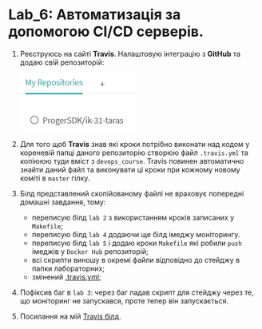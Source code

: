 # Lab_6: Автоматизація за допомогою CI/CD серверів.

1. Реєструюсь на сайті **Travis**. Налаштовую інтеграцію з **GitHub** та додаю свій репозиторій:
    
    ![travis repos](./images/lab_6_1.png)
    
2. Для того щоб **Travis** знав які кроки потрібно виконати над кодом у кореневій папці даного репозиторію створюю файл `.travis.yml` та копіююю туди вміст з `devops_course`. Travis повинен автоматично знайти даний файл та виконувати ці кроки при кожному новому коміті в `master` гілку.
3. Білд представлений скопійованому файлі не враховує попередні домашні завдання, тому:
    * переписую білд `lab 2` з використанням кроків записаних у `Makefile`;
    * переписую білд `lab 4` додаючи ще білд імеджу моніторингу.
    * переписую білд `lab 5` і додаю кроки `Makefile` які робили `push` імеджів у `Docker Hub` репозиторій;
    * всі скрипти виношу в окремі файли відповідно до стейджу в папки лабораторних;
    * змінений [.travis.yml](../.travis.yml);
4. Пофіксив баг в `lab 3`: через баг падав скрипт для стейджу через те, що моніторинг не запускався, проте тепер він запускається.
5. Посилання на мій [Travis білд](https://travis-ci.org/ProgerSDK/ik-31-taras).